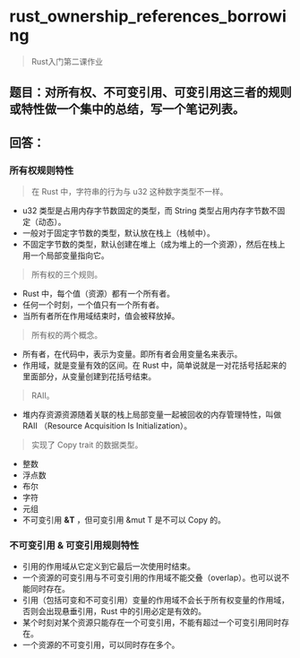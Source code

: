 # rust_ownership_references_borrowing
> Rust入门第二课作业
## 题目：对所有权、不可变引用、可变引用这三者的规则或特性做一个集中的总结，写一个笔记列表。
## 回答：
### 所有权规则特性

>  在 Rust 中，字符串的行为与 u32 这种数字类型不一样。

- u32 类型是占用内存字节数固定的类型，而 String 类型占用内存字节数不固定（动态）。
- 一般对于固定字节数的类型，默认放在栈上（栈帧中）。
- 不固定字节数的类型，默认创建在堆上（成为堆上的一个资源），然后在栈上用一个局部变量指向它。

> 所有权的三个规则。

- Rust 中，每个值（资源）都有一个所有者。
- 任何一个时刻，一个值只有一个所有者。
- 当所有者所在作用域结束时，值会被释放掉。

> 所有权的两个概念。

- 所有者，在代码中，表示为变量。即所有者会用变量名来表示。
- 作用域，就是变量有效的区间。在 Rust 中，简单说就是一对花括号括起来的里面部分，从变量创建到花括号结束。

> RAII。

- 堆内存资源资源随着关联的栈上局部变量一起被回收的内存管理特性，叫做 RAII （Resource Acquisition Is Initialization）。

> 实现了 Copy trait 的数据类型。

- 整数
- 浮点数
- 布尔
- 字符
- 元组
- 不可变引用 **&T** ，但可变引用 &mut T 是不可以 Copy 的。

### 不可变引用 & 可变引用规则特性

- 引用的作用域从它定义到它最后一次使用时结束。
- 一个资源的可变引用与不可变引用的作用域不能交叠（overlap）。也可以说不能同时存在。
- 引用（包括可变和不可变引用）变量的作用域不会长于所有权变量的作用域，否则会出现悬垂引用，Rust 中的引用必定是有效的。
- 某个时刻对某个资源只能存在一个可变引用，不能有超过一个可变引用同时存在。
- 一个资源的不可变引用，可以同时存在多个。
